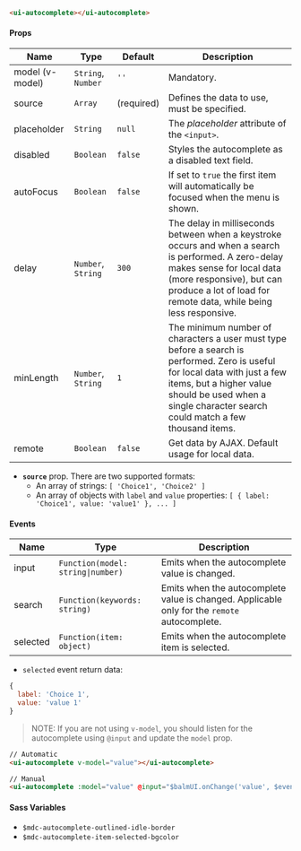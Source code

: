 ```html
<ui-autocomplete></ui-autocomplete>
```

#### Props

| Name            | Type               | Default    | Description                                                                                                                                                                                                                             |
| --------------- | ------------------ | ---------- | --------------------------------------------------------------------------------------------------------------------------------------------------------------------------------------------------------------------------------------- |
| model (v-model) | `String`, `Number` | `''`       | Mandatory.                                                                                                                                                                                                                              |
| source          | `Array`            | (required) | Defines the data to use, must be specified.                                                                                                                                                                                             |
| placeholder     | `String`           | `null`     | The _placeholder_ attribute of the `<input>`.                                                                                                                                                                                           |
| disabled        | `Boolean`          | `false`    | Styles the autocomplete as a disabled text field.                                                                                                                                                                                       |
| autoFocus       | `Boolean`          | `false`    | If set to `true` the first item will automatically be focused when the menu is shown.                                                                                                                                                   |
| delay           | `Number`, `String` | `300`      | The delay in milliseconds between when a keystroke occurs and when a search is performed. A zero-delay makes sense for local data (more responsive), but can produce a lot of load for remote data, while being less responsive.        |
| minLength       | `Number`, `String` | `1`        | The minimum number of characters a user must type before a search is performed. Zero is useful for local data with just a few items, but a higher value should be used when a single character search could match a few thousand items. |
| remote          | `Boolean`          | `false`    | Get data by AJAX. Default usage for local data.                                                                                                                                                                                         |

- **`source`** prop. There are two supported formats:
  - An array of strings: `[ 'Choice1', 'Choice2' ]`
  - An array of objects with `label` and `value` properties: `[ { label: 'Choice1', value: 'value1' }, ... ]`

#### Events

| Name     | Type                              | Description                                                                                  |
| -------- | --------------------------------- | -------------------------------------------------------------------------------------------- |
| input    | `Function(model: string\|number)` | Emits when the autocomplete value is changed.                                                |
| search   | `Function(keywords: string)`      | Emits when the autocomplete value is changed. Applicable only for the `remote` autocomplete. |
| selected | `Function(item: object)`          | Emits when the autocomplete item is selected.                                                |

- `selected` event return data:

```js
{
  label: 'Choice 1',
  value: 'value 1'
}
```

> NOTE: If you are not using `v-model`, you should listen for the autocomplete using `@input` and update the `model` prop.

```html
// Automatic
<ui-autocomplete v-model="value"></ui-autocomplete>

// Manual
<ui-autocomplete :model="value" @input="$balmUI.onChange('value', $event)"></ui-autocomplete>
```

#### Sass Variables

- `$mdc-autocomplete-outlined-idle-border`
- `$mdc-autocomplete-item-selected-bgcolor`
